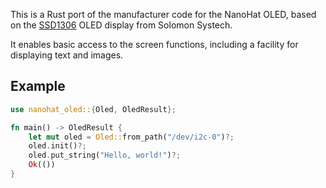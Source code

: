 This is a Rust port of the manufacturer code for the NanoHat OLED, based on the [SSD1306](https://www.solomon-systech.com/product/ssd1306/) OLED display from Solomon Systech.

It enables basic access to the screen functions, including a facility for displaying text and images.

## Example
```rust
use nanohat_oled::{Oled, OledResult};

fn main() -> OledResult {
    let mut oled = Oled::from_path("/dev/i2c-0")?;
    oled.init()?;
    oled.put_string("Hello, world!")?;
    Ok(())
}
```
